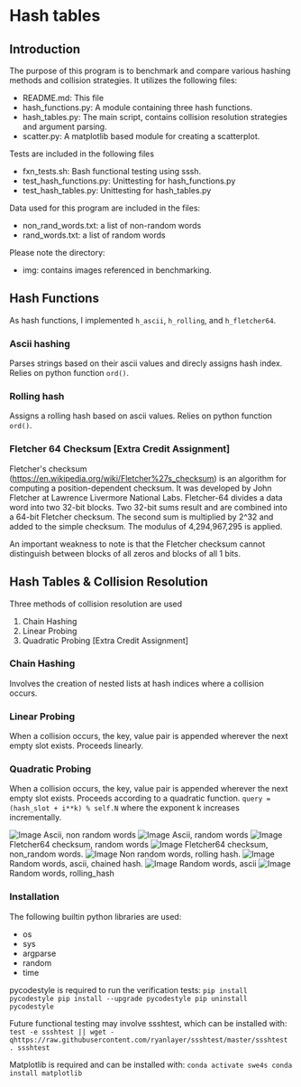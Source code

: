 # Hash tables

## Introduction

The purpose of this program is to benchmark and compare various hashing methods and collision strategies. It utilizes the following files:

- README.md: This file
- hash_functions.py: A module containing three hash functions.
- hash_tables.py: The main script, contains collision resolution strategies and argument parsing.
- scatter.py: A matplotlib based module for creating a scatterplot.

Tests are included in the following files

- fxn_tests.sh: Bash functional testing using sssh.
- test_hash_functions.py: Unittesting for hash_functions.py
- test_hash_tables.py: Unittesting for hash_tables.py

Data used for this program are included in the files:

- non_rand_words.txt: a list of non-random words
- rand_words.txt: a list of random words

Please note the directory:

- img: contains images referenced in benchmarking.

## Hash Functions

As hash functions, I implemented `h_ascii`, `h_rolling`, and `h_fletcher64`.

### Ascii hashing

Parses strings based on their ascii values and direcly assigns hash index. Relies on python function `ord()`.

### Rolling hash

Assigns a rolling hash based on ascii values. Relies on python function `ord()`.

### Fletcher 64 Checksum [Extra Credit Assignment]

Fletcher's checksum (<https://en.wikipedia.org/wiki/Fletcher%27s_checksum>) is an algorithm for computing a position-dependent checksum. It was developed by John Fletcher at Lawrence Livermore National Labs. Fletcher-64 divides a data word into two 32-bit blocks. Two 32-bit sums result and are combined into a 64-bit Fletcher checksum. The second sum is multiplied by 2^32 and added to the simple checksum. The modulus of 4,294,967,295 is applied.

An important weakness to note is that the Fletcher checksum cannot distinguish between blocks of all zeros and blocks of all 1 bits.

## Hash Tables & Collision Resolution

Three methods of collision resolution are used

1. Chain Hashing
2. Linear Probing
3. Quadratic Probing [Extra Credit Assignment]

### Chain Hashing

Involves the creation of nested lists at hash indices where a collision occurs.

### Linear Probing

When a collision occurs, the key, value pair is appended wherever the next empty slot exists. Proceeds linearly.

### Quadratic Probing

When a collision occurs, the key, value pair is appended wherever the next empty slot exists. Proceeds according to a quadratic function. `query = (hash_slot + i**k) % self.N` where the exponent k increases incrementally.

![Image](img/ascii_func_non_rand.png) Ascii, non random words ![Image](img/ascii_func_rand.png) Ascii, random words ![Image](img/fletcher64_func_rand.png) Fletcher64 checksum, random words ![Image](img/fletcher64_func_non_rand.png) Fletcher64 checksum, non_random words. ![Image](img/non_rand_words_rolling.png) Non random words, rolling hash. ![Image](img/rand_words_ascii_CH.png) Random words, ascii, chained hash. ![Image](img/rand_words_ascii.png) Random words, ascii ![Image](img/rand_words_rolling.png) Random words, rolling_hash

### Installation

The following builtin python libraries are used:

- os
- sys
- argparse
- random
- time

pycodestyle is required to run the verification tests: `pip install pycodestyle pip install --upgrade pycodestyle pip uninstall pycodestyle`

Future functional testing may involve ssshtest, which can be installed with: `test -e ssshtest || wget -qhttps://raw.githubusercontent.com/ryanlayer/ssshtest/master/ssshtest . ssshtest`

Matplotlib is required and can be installed with: `conda activate swe4s conda install matplotlib`

